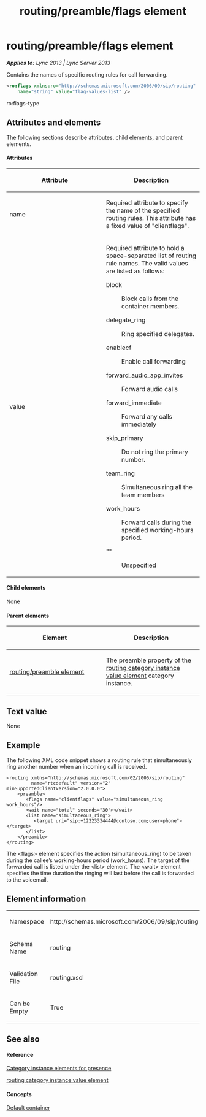 ﻿---
title: routing/preamble/flags element
TOCTitle: routing/preamble/flags element
ms:assetid: c2b91db7-755b-408b-b624-899a77a00ba3
ms:mtpsurl: https://msdn.microsoft.com/en-us/library/Dn454809(v=office.15)
ms:contentKeyID: 57093938
ms.date: 07/24/2014
mtps_version: v=office.15
dev_langs:
- xml
---

# routing/preamble/flags element


_**Applies to:** Lync 2013 | Lync Server 2013_

Contains the names of specific routing rules for call forwarding.

``` xml
<ro:flags xmlns:ro="http://schemas.microsoft.com/2006/09/sip/routing"
    name="string" value="flag-values-list" />
```

ro:flags-type

## Attributes and elements

The following sections describe attributes, child elements, and parent elements.

#### Attributes

<table>
<colgroup>
<col style="width: 50%" />
<col style="width: 50%" />
</colgroup>
<thead>
<tr class="header">
<th><p>Attribute</p></th>
<th><p>Description</p></th>
</tr>
</thead>
<tbody>
<tr class="odd">
<td><p>name</p></td>
<td><p>Required attribute to specify the name of the specified routing rules. This attribute has a fixed value of &quot;clientflags&quot;.</p></td>
</tr>
<tr class="even">
<td><p>value</p></td>
<td><p>Required attribute to hold a space-separated list of routing rule names. The valid values are listed as follows:</p>
<dl>
<dt>block</dt>
<dd><p>Block calls from the container members.</p>
</dd>
<dt>delegate_ring</dt>
<dd><p>Ring specified delegates.</p>
</dd>
<dt>enablecf</dt>
<dd><p>Enable call forwarding</p>
</dd>
<dt>forward_audio_app_invites</dt>
<dd><p>Forward audio calls</p>
</dd>
<dt>forward_immediate</dt>
<dd><p>Forward any calls immediately</p>
</dd>
<dt>skip_primary</dt>
<dd><p>Do not ring the primary number.</p>
</dd>
<dt>team_ring</dt>
<dd><p>Simultaneous ring all the team members</p>
</dd>
<dt>work_hours</dt>
<dd><p>Forward calls during the specified working-hours period.</p>
</dd>
<dt>&quot;&quot;</dt>
<dd><p>Unspecified</p>
</dd>
</dl></td>
</tr>
</tbody>
</table>


#### Child elements

None

#### Parent elements

<table>
<colgroup>
<col style="width: 50%" />
<col style="width: 50%" />
</colgroup>
<thead>
<tr class="header">
<th><p>Element</p></th>
<th><p>Description</p></th>
</tr>
</thead>
<tbody>
<tr class="odd">
<td><p><a href="routing-preamble-element.md">routing/preamble element</a></p></td>
<td><p>The preamble property of the <a href="routing-category-instance-value-element.md">routing category instance value element</a> category instance.</p></td>
</tr>
</tbody>
</table>


## Text value

None

## Example

The following XML code snippet shows a routing rule that simultaneously ring another number when an incoming call is received.

    <routing xmlns="http://schemas.microsoft.com/02/2006/sip/routing" 
             name="rtcdefault" version="2" minSupportedClientVersion="2.0.0.0">
        <preamble>
           <flags name="clientflags" value="simultaneous_ring work_hours"/>
           <wait name="total" seconds="30"></wait>
           <list name="simultaneous_ring">
              <target uri="sip:+12223334444@contoso.com;user=phone"></target>
           </list>
        </preamble>
    </routing>

The \<flags\> element specifies the action (simultaneous\_ring) to be taken during the callee’s working-hours period (work\_hours). The target of the forwarded call is listed under the \<list\> element. The \<wait\> element specifies the time duration the ringing will last before the call is forwarded to the voicemail.

## Element information

<table>
<colgroup>
<col style="width: 50%" />
<col style="width: 50%" />
</colgroup>
<tbody>
<tr class="odd">
<td><p>Namespace</p></td>
<td><p>http://schemas.microsoft.com/2006/09/sip/routing</p></td>
</tr>
<tr class="even">
<td><p>Schema Name</p></td>
<td><p>routing</p></td>
</tr>
<tr class="odd">
<td><p>Validation File</p></td>
<td><p>routing.xsd</p></td>
</tr>
<tr class="even">
<td><p>Can be Empty</p></td>
<td><p>True</p></td>
</tr>
</tbody>
</table>


## See also

#### Reference

[Category instance elements for presence](category-instance-elements-for-presence.md)

[routing category instance value element](routing-category-instance-value-element.md)

#### Concepts

[Default container](default-container.md)

